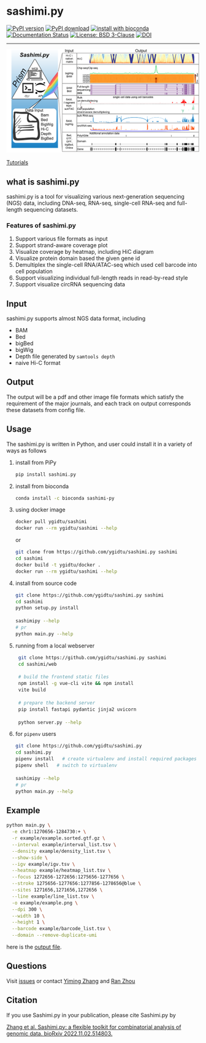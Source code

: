 # sashimi.py

[![PyPI version](https://badge.fury.io/py/sashimi-py.svg)](https://pypi.org/project/sashimi.py/)
[![PyPI download](https://img.shields.io/pypi/dm/sashimi-py.svg)](https://pypi.org/project/sashimi.py/)
[![install with bioconda](https://img.shields.io/badge/install%20with-bioconda-brightgreen.svg?style=flat)](http://bioconda.github.io/recipes/sashimi-py/README.html)
[![Documentation Status](https://readthedocs.org/projects/sashimi/badge/?version=latest)](https://sashimi.readthedocs.io/en/latest/)
[![License: BSD 3-Clause](https://img.shields.io/badge/License-BSD%20v3-clause.svg)](https://www.gnu.org/licenses/agpl-3.0)
[![DOI](https://img.shields.io/badge/DOI-10.1101%2F2022.11.02.514803%20-blue)](https://www.biorxiv.org/content/10.1101/2022.11.02.514803v1)

---

![](example/diagram.png)

[Tutorials](https://sashimi.readthedocs.io/en/latest/)

## what is sashimi.py

sashimi.py is a tool for visualizing various next-generation sequencing (NGS) data, including DNA-seq, RNA-seq, single-cell RNA-seq and full-length sequencing datasets. 

### Features of sashimi.py

1. Support various file formats as input
2. Support strand-aware coverage plot
3. Visualize coverage by heatmap, including HiC diagram 
4. Visualize protein domain based the given gene id
5. Demultiplex the single-cell RNA/ATAC-seq which used cell barcode into cell population 
6. Support visualizing individual full-length reads in read-by-read style
7. Support visualize circRNA sequencing data

## Input

sashimi.py supports almost NGS data format, including

- BAM
- Bed
- bigBed
- bigWig
- Depth file generated by `samtools depth`
- naive Hi-C format


## Output

The output will be a pdf and other image file formats which satisfy the requirement of the major journals, 
and each track on output corresponds these datasets from config file.

## Usage

The sashimi.py is written in Python, and user could install it in a variety of ways as follows
1. install from PiPy
   
   ```bash
   pip install sashimi.py
   ```
2. install from bioconda
   ```bash
   conda install -c bioconda sashimi-py
   ```
3. using docker image
    ```bash
    docker pull ygidtu/sashimi
    docker run --rm ygidtu/sashimi --help
    ```
   or 

    ```bash
    git clone from https://github.com/ygidtu/sashimi.py sashimi
    cd sashimi
    docker build -t ygidtu/docker .
    docker run --rm ygidtu/sashimi --help
    ```

4. install from source code

    ```bash
    git clone https://github.com/ygidtu/sashimi.py sashimi
    cd sashimi
    python setup.py install
    
    sashimipy --help
    # pr
    python main.py --help
    ```
   
5. running from a local webserver
    
   ```bash
    git clone https://github.com/ygidtu/sashimi.py sashimi
    cd sashimi/web

    # build the frontend static files
    npm install -g vue-cli vite && npm install
    vite build

    # prepare the backend server
    pip install fastapi pydantic jinja2 uvicorn

    python server.py --help
    ```

6. for `pipenv` users

    ```bash
    git clone https://github.com/ygidtu/sashimi.py
    cd sashimi.py
    pipenv install   # create virtualenv and install required packages
    pipenv shell   # switch to virtualenv
    
    sashimipy --help
    # pr
    python main.py --help

    ```



## Example

```bash
python main.py \
  -e chr1:1270656-1284730:+ \
  -r example/example.sorted.gtf.gz \
  --interval example/interval_list.tsv \
  --density example/density_list.tsv \
  --show-side \
  --igv example/igv.tsv \
  --heatmap example/heatmap_list.tsv \
  --focus 1272656-1272656:1275656-1277656 \
  --stroke 1275656-1277656:1277856-1278656@blue \
  --sites 1271656,1271656,1272656 \
  --line example/line_list.tsv \
  -o example/example.png \
  --dpi 300 \
  --width 10 \
  --height 1 \
  --barcode example/barcode_list.tsv \
  --domain --remove-duplicate-umi
```
here is the [output file](https://github.com/ygidtu/sashimi.py/example/example.png).


## Questions

Visit [issues](https://github.com/ygidtu/sashimi.py/issues) or 
contact [Yiming Zhang](https://github.com/ygidtu) and 
[Ran Zhou](https://github.com/zhou-ran)

## Citation

If you use Sashimi.py in your publication, please cite Sashimi.py by

[Zhang et al. Sashimi.py: a flexible toolkit for combinatorial analysis of genomic data. bioRxiv 2022.11.02.514803.](https://www.biorxiv.org/content/10.1101/2022.11.02.514803v1)

